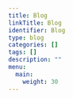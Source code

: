 ```yaml
---
title: Blog
linkTitle: Blog
identifier: Blog
type: blog
categories: []
tags: []
description: ""
menu:
  main:
    weight: 30
---
```

